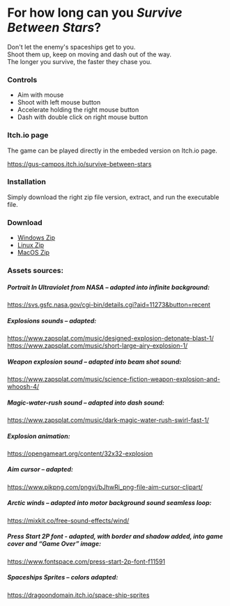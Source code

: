 # For how long can you *Survive Between Stars*?

Don't let the enemy's spaceships get to you. \
Shoot them up, keep on moving and dash out of the way. \
The longer you survive, the faster they chase you.

### Controls

- Aim with mouse
- Shoot with left mouse button
- Accelerate holding the right mouse button
- Dash with double click on right mouse button

### Itch.io page

The game can be played directly in the embeded version on Itch.io page.

https://gus-campos.itch.io/survive-between-stars

### Installation

Simply download the right zip file version, extract, and run the executable file.

### Download

- [Windows Zip](https://github.com/gus-campos/survive-between-stars/raw/master/Build/Windows/Survive-Between-Stars-Windows.zip)
- [Linux Zip](https://github.com/gus-campos/survive-between-stars/raw/master/Build/Linux/Survive-Between-Stars-Linux.zip)
- [MacOS Zip](https://github.com/gus-campos/survive-between-stars/raw/master/Build/MacOS/Survive-Between-Stars-MacOS.zip)

### Assets sources:

##### Portrait In Ultraviolet from NASA – adapted into infinite background:
https://svs.gsfc.nasa.gov/cgi-bin/details.cgi?aid=11273&button=recent

##### Explosions sounds – adapted:
https://www.zapsplat.com/music/designed-explosion-detonate-blast-1/ 
https://www.zapsplat.com/music/short-large-airy-explosion-1/ 

##### Weapon explosion sound – adapted into beam shot sound:
https://www.zapsplat.com/music/science-fiction-weapon-explosion-and-whoosh-4/ 

##### Magic-water-rush sound – adapted into dash sound:
https://www.zapsplat.com/music/dark-magic-water-rush-swirl-fast-1/ 

##### Explosion animation:
https://opengameart.org/content/32x32-explosion 

##### Aim cursor – adapted:
https://www.pikpng.com/pngvi/bJhwRi_png-file-aim-cursor-clipart/ 

##### Arctic winds – adapted into motor background sound seamless loop:
https://mixkit.co/free-sound-effects/wind/ 

##### Press Start 2P font - adapted, with border and shadow added, into game cover and “Game Over” image:
https://www.fontspace.com/press-start-2p-font-f11591 

##### Spaceships Sprites – colors adapted:
https://dragoondomain.itch.io/space-ship-sprites 



